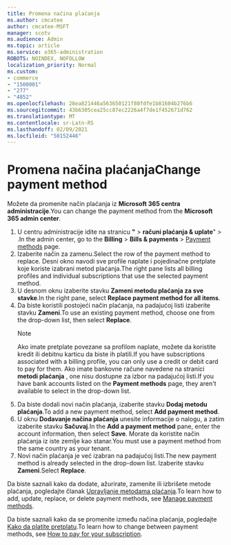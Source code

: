 ```yaml
---
title: Promena načina plaćanja
ms.author: cmcatee
author: cmcatee-MSFT
manager: scotv
ms.audience: Admin
ms.topic: article
ms.service: o365-administration
ROBOTS: NOINDEX, NOFOLLOW
localization_priority: Normal
ms.custom:
- commerce
- "1500001"
- "277"
- "4852"
ms.openlocfilehash: 28ea821446a563650121f80fdfe1b81604b276b6
ms.sourcegitcommit: 43b6305cea25cc87ec2226a4f7de1f452671d762
ms.translationtype: MT
ms.contentlocale: sr-Latn-RS
ms.lasthandoff: 02/09/2021
ms.locfileid: "50152446"
---
```

# <a name="change-payment-method"></a><span data-ttu-id="af1c3-102">Promena načina plaćanja</span><span class="sxs-lookup"><span data-stu-id="af1c3-102">Change payment method</span></span>

<span data-ttu-id="af1c3-103">Možete da promenite način plaćanja iz **Microsoft 365 centra administracije**.</span><span class="sxs-lookup"><span data-stu-id="af1c3-103">You can change the payment method from the **Microsoft 365 admin center**.</span></span>
  
1. <span data-ttu-id="af1c3-104">U centru administracije idite na stranicu **"**  >  **računi plaćanja & uplate**"  >  [](https://go.microsoft.com/fwlink/p/?linkid=2018806) .</span><span class="sxs-lookup"><span data-stu-id="af1c3-104">In the admin center, go to the **Billing** > **Bills & payments** > [Payment methods](https://go.microsoft.com/fwlink/p/?linkid=2018806) page.</span></span>
2. <span data-ttu-id="af1c3-105">Izaberite način za zamenu.</span><span class="sxs-lookup"><span data-stu-id="af1c3-105">Select the row of the payment method to replace.</span></span> <span data-ttu-id="af1c3-106">Desni okno navodi sve profile naplate i pojedinačne pretplate koje koriste izabrani metod plaćanja.</span><span class="sxs-lookup"><span data-stu-id="af1c3-106">The right pane lists all billing profiles and individual subscriptions that use the selected payment method.</span></span>
3. <span data-ttu-id="af1c3-107">U desnom oknu izaberite stavku **Zameni metodu plaćanja za sve stavke**.</span><span class="sxs-lookup"><span data-stu-id="af1c3-107">In the right pane, select **Replace payment method for all items**.</span></span>
4. <span data-ttu-id="af1c3-108">Da biste koristili postojeći način plaćanja, na padajućoj listi izaberite stavku **Zameni**.</span><span class="sxs-lookup"><span data-stu-id="af1c3-108">To use an existing payment method, choose one from the drop-down list, then select **Replace**.</span></span>
    > [!NOTE]
    > <span data-ttu-id="af1c3-109">Ako imate pretplate povezane sa profilom naplate, možete da koristite kredit ili debitnu karticu da biste ih platili.</span><span class="sxs-lookup"><span data-stu-id="af1c3-109">If you have subscriptions associated with a billing profile, you can only use a credit or debit card to pay for them.</span></span> <span data-ttu-id="af1c3-110">Ako imate bankovne račune navedene na stranici **metodi plaćanja** , one nisu dostupne za izbor na padajućoj listi.</span><span class="sxs-lookup"><span data-stu-id="af1c3-110">If you have bank accounts listed on the **Payment methods** page, they aren't available to select in the drop-down list.</span></span>
5. <span data-ttu-id="af1c3-111">Da biste dodali novi način plaćanja, izaberite stavku **Dodaj metodu plaćanja**.</span><span class="sxs-lookup"><span data-stu-id="af1c3-111">To add a new payment method, select **Add payment method**.</span></span>
6. <span data-ttu-id="af1c3-112">U oknu **Dodavanje načina plaćanja** unesite informacije o nalogu, a zatim izaberite stavku **Sačuvaj**.</span><span class="sxs-lookup"><span data-stu-id="af1c3-112">In the **Add a payment method** pane, enter the account information, then select **Save**.</span></span> <span data-ttu-id="af1c3-113">Morate da koristite način plaćanja iz iste zemlje kao stanar.</span><span class="sxs-lookup"><span data-stu-id="af1c3-113">You must use a payment method from the same country as your tenant.</span></span>
7. <span data-ttu-id="af1c3-114">Novi način plaćanja je već izabran na padajućoj listi.</span><span class="sxs-lookup"><span data-stu-id="af1c3-114">The new payment method is already selected in the drop-down list.</span></span> <span data-ttu-id="af1c3-115">Izaberite stavku **Zameni**.</span><span class="sxs-lookup"><span data-stu-id="af1c3-115">Select **Replace**.</span></span>

<span data-ttu-id="af1c3-116">Da biste saznali kako da dodate, ažurirate, zamenite ili izbrišete metode plaćanja, pogledajte članak [Upravljanje metodama plaćanja](https://docs.microsoft.com/microsoft-365/commerce/billing-and-payments/manage-payment-methods).</span><span class="sxs-lookup"><span data-stu-id="af1c3-116">To learn how to add, update, replace, or delete payment methods, see [Manage payment methods](https://docs.microsoft.com/microsoft-365/commerce/billing-and-payments/manage-payment-methods).</span></span>

<span data-ttu-id="af1c3-117">Da biste saznali kako da se promenite između načina plaćanja, pogledajte [Kako da platite pretplatu](https://docs.microsoft.com/microsoft-365/commerce/billing-and-payments/pay-for-your-subscription).</span><span class="sxs-lookup"><span data-stu-id="af1c3-117">To learn how to change between payment methods, see [How to pay for your subscription](https://docs.microsoft.com/microsoft-365/commerce/billing-and-payments/pay-for-your-subscription).</span></span>